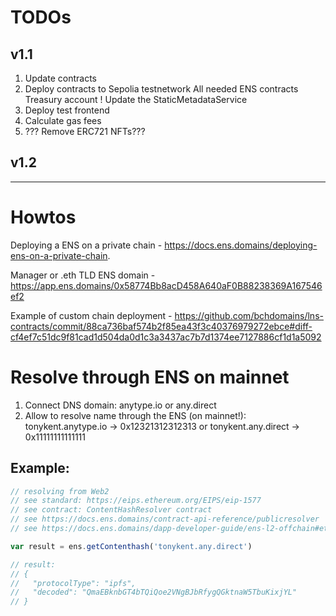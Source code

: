 # TODOs

## v1.1

1. Update contracts
2. Deploy contracts to Sepolia testnetwork
   All needed ENS contracts
   Treasury account
   ! Update the StaticMetadataService
3. Deploy test frontend
4. Calculate gas fees
5. ??? Remove ERC721 NFTs???

## v1.2

---

# Howtos

Deploying a ENS on a private chain - https://docs.ens.domains/deploying-ens-on-a-private-chain.

Manager or .eth TLD ENS domain - https://app.ens.domains/0x58774Bb8acD458A640aF0B88238369A167546ef2

Example of custom chain deployment - https://github.com/bchdomains/lns-contracts/commit/88ca736baf574b2f85ea43f3c40376979272ebce#diff-cf4ef7c51dc9f81cad1d504da0d1c3a3437ac7b7d1374ee7127886cf1d1a5092

# Resolve through ENS on mainnet

1. Connect DNS domain: anytype.io or any.direct
2. Allow to resolve name through the ENS (on mainnet!):  
   tonykent.anytype.io -> 0x12321312312313
   or
   tonykent.any.direct -> 0x11111111111111

## Example:

```javascript
// resolving from Web2
// see standard: https://eips.ethereum.org/EIPS/eip-1577
// see contract: ContentHashResolver contract
// see https://docs.ens.domains/contract-api-reference/publicresolver
// see https://docs.ens.domains/dapp-developer-guide/ens-l2-offchain#ethersjs

var result = ens.getContenthash('tonykent.any.direct')

// result:
// {
//   "protocolType": "ipfs",
//   "decoded": "QmaEBknbGT4bTQiQoe2VNgBJbRfygQGktnaW5TbuKixjYL"
// }
```
